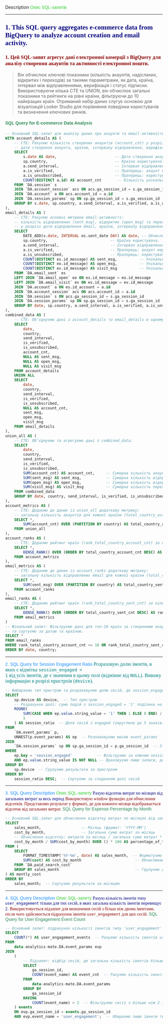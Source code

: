 Description</span> <span style="color:#32CD32; font-family:'Arial', sans-serif;">Опис SQL-запитів</span>

---

## <span style="color:#000080; font-family:'Georgia', serif;">1. This SQL query aggregates e-commerce data from BigQuery to analyze account creation and email activity.</span>

### <span style="color:#8B0000; font-family:'Georgia', serif;">1. Цей SQL-запит агрегує дані електронної комерції з BigQuery для аналізу створення акаунтів та активності електронної пошти.</span>

> Він обчислює ключові показники (кількість акаунтів, надісланих, відкритих і переходів) за такими параметрами, як дата, країна, інтервал між відправленнями, верифікація і статус підписки. Використовуючи кілька CTE та UNION, він обчислює загальні показники та рейтинги на рівні країни, фільтруючи до 10 найкращих країн. Отриманий набір даних слугує основою для візуалізацій Looker Studio для порівняння поведінки користувачів та визначення ключових ринків.

#### <span style="color:#2E8B57; font-family:'Verdana', sans-serif;">SQL Query for E-commerce Data Analysis</span>

```sql
-- Основний SQL-запит для аналізу даних про акаунти та email-активність.
WITH account_details AS (
    -- CTE: Рахуємо кількість створених акаунтів (account_cnt) у розрізі:
    -- дати створення акаунта, країни, інтервалу відправлення, верифікації та підписки.
    SELECT
        s.date AS date,                          -- Дата створення акаунта.
        sp.country,                              -- Країна користувача.
        a.send_interval,                         -- Інтервал відправлення, встановлений акаунтом.
        a.is_verified,                           -- Прапорець: акаунт верифіковано (TRUE(1)/FALSE(0)).
        a.is_unsubscribed,                       -- Прапорець: користувач відписався (TRUE(1)/FALSE(0)).
        COUNT(DISTINCT a.id) AS account_cnt       -- Кількість унікальних створених акаунтів.
    FROM `DA.session` s
    JOIN `DA.account_session` acs ON acs.ga_session_id = s.ga_session_id
    JOIN `DA.account` a ON acs.account_id = a.id
    JOIN `DA.session_params` sp ON sp.ga_session_id = s.ga_session_id
    GROUP BY s.date, sp.country, a.send_interval, a.is_verified, a.is_unsubscribed
),
email_details AS (
    -- CTE: Рахуємо основні метрики email-активності:
    -- кількість відправлених (sent_msg), відкритих (open_msg) та переходів по email (visit_msg) 
    -- у розрізі дати відправлення email, країни, інтервалу відправлення, верифікації та підписки.
    SELECT
        DATE_ADD(s.date, INTERVAL es.sent_date DAY) AS date, -- Обчислення дати з урахуванням інтервалу відправлення.
        sp.country,                            -- Країна користувача.
        a.send_interval,                       -- Інтервал відправлення, встановлений акаунтом.
        a.is_verified,                         -- Прапорець: акаунт верифіковано (TRUE(1)/FALSE(0)).
        a.is_unsubscribed,                     -- Прапорець: користувач відписався (TRUE(1)/FALSE(0)).
        COUNT(DISTINCT es.id_message) AS sent_msg,          -- Унікальна кількість відправлених email.
        COUNT(DISTINCT eo.id_message) AS open_msg,          -- Унікальна кількість відкритих email.
        COUNT(DISTINCT ev.id_message) AS visit_msg          -- Унікальна кількість переходів по email.
    FROM `DA.email_sent` es
    LEFT JOIN `DA.email_open` eo ON es.id_message = eo.id_message
    LEFT JOIN `DA.email_visit` ev ON es.id_message = ev.id_message
    JOIN `DA.account` a ON es.id_account = a.id
    JOIN `DA.account_session` acs ON acs.account_id = a.id
    JOIN `DA.session` s ON acs.ga_session_id = s.ga_session_id
    JOIN `DA.session_params` sp ON sp.ga_session_id = s.ga_session_id
    GROUP BY date, sp.country, a.send_interval, a.is_verified, a.is_unsubscribed
),
combined_data AS (
    -- CTE: Об’єднуємо дані з account_details та email_details в одному наборі даних.
    SELECT
        date,
        country,
        send_interval,
        is_verified,
        is_unsubscribed,
        account_cnt,
        NULL AS sent_msg,
        NULL AS open_msg,
        NULL AS visit_msg
    FROM account_details
    UNION ALL
    SELECT
        date,
        country,
        send_interval,
        is_verified,
        is_unsubscribed,
        NULL AS account_cnt,
        sent_msg,
        open_msg,
        visit_msg
    FROM email_details
),
union_all AS (
    -- CTE: Об’єднуємо та агрегуємо дані з combined_data.
    SELECT
        date,
        country,
        send_interval,
        is_verified,
        is_unsubscribed,
        SUM(account_cnt) AS account_cnt,     -- Сумарна кількість акаунтів (без NULL значень).
        SUM(sent_msg) AS sent_msg,           -- Сумарна кількість відправлених email (без NULL значень).
        SUM(open_msg) AS open_msg,           -- Сумарна кількість відкритих email (без NULL значень).
        SUM(visit_msg) AS visit_msg          -- Сумарна кількість переходів по email (без NULL значень).
    FROM combined_data
    GROUP BY date, country, send_interval, is_verified, is_unsubscribed
),
account_metrics AS (
    -- CTE: Додаємо до даних із union_all додаткову метрику:
    -- загальну кількість акаунтів для кожної країни (total_country_account_cnt).
    SELECT *,
        SUM(account_cnt) OVER (PARTITION BY country) AS total_country_account_cnt -- Загальна кількість акаунтів по країні.
    FROM union_all
),
account_ranks AS (
    -- CTE: Додаємо рейтинг країн (rank_total_country_account_cnt) за кількістю акаунтів.
    SELECT *,
        DENSE_RANK() OVER (ORDER BY total_country_account_cnt DESC) AS rank_total_country_account_cnt -- Рейтинг країн.
    FROM account_metrics
),
email_metrics AS (
    -- CTE: Додаємо до даних із account_ranks додаткову метрику:
    -- загальну кількість відправлених email для кожної країни (total_country_sent_cnt).
    SELECT *,
        SUM(sent_msg) OVER (PARTITION BY country) AS total_country_sent_cnt -- Загальна кількість відправлених email по країні.
    FROM account_ranks
),
email_ranks AS (
    -- CTE: Додаємо рейтинг країн (rank_total_country_sent_cnt) за кількістю відправлених email.
    SELECT *,
        DENSE_RANK() OVER (ORDER BY total_country_sent_cnt DESC) AS rank_total_country_sent_cnt -- Рейтинг країн.
    FROM email_metrics
)
-- Фінальний запит: Фільтруємо дані для топ-10 країн за створеними акаунтами або відправленими email
-- та сортуємо за датою та країною.
SELECT *
FROM email_ranks
WHERE rank_total_country_account_cnt <= 10 OR rank_total_country_sent_cnt <= 10
ORDER BY date, country;
```

---

<span style="color:#1E90FF; font-family:'Arial', sans-serif;">2. SQL Query for Session Engagement Ratio</span>
<span style="color:#008080; font-family:'Georgia', serif; font-size:16px;">
Розраховую долю івентів, в яких є відмітка <code>session_engaged = 1</code> від усіх івентів, де є значення в цьому полі (відмінне від <code>NULL</code>).
Вивожу інформацію в розрізі пристроїв (<code>device</code>). </span>
```sql
-- Вибираємо тип пристрою та розраховуємо долю сесій, де session_engaged = '1'
SELECT
    sp.device AS device,  -- Тип пристрою
    -- Розрахунок долі: сума подій з session_engaged = '1' поділена на загальну кількість подій
    ROUND(
        SUM(CASE WHEN ep.value.string_value = '1' THEN 1 ELSE 0 END) / COUNT(*),
        5
    ) AS session_ratio  -- Доля сесій з engaged (округлено до 5 знаків)
FROM
    `DA.event_params` p,
    UNNEST(p.event_params) AS ep  -- Розпаковуємо масив event_params
JOIN 
    `DA.session_params` sp ON sp.ga_session_id = p.ga_session_id  -- З'єднуємо з інформацією сесій
WHERE
    ep.key = 'session_engaged'           -- Фільтруємо за ключем session_engaged
    AND ep.value.string_value IS NOT NULL -- Враховуємо лише записи, де значення не NULL
GROUP BY 
    sp.device  -- Групуємо результати за пристроєм
ORDER BY 
    session_ratio DESC;  -- Сортуємо за спаданням долі сесій
```

---

<span style="color:#1E90FF; font-family:'Arial', sans-serif;">3. SQL Query Description</span> <span style="color:#32CD32; font-family:'Arial', sans-serif;">Опис SQL-запиту</span>
<span style="color:#000080; font-family:'Georgia', serif;">Рахую відсоток витрат по місяцях від загальних витрат за весь період</span>
<span style="color:#8B0000; font-family:'Georgia', serif;"> Використовую window функцію для обчислення відсотків. Представляю результат у форматі, де для кожного місяця відображається відсоток від загальних витрат. </span>
<span style="color:#2E8B57; font-family:'Verdana', sans-serif;">SQL Query for Expense Percentage by Month</span>
```sql
-- Основний SQL-запит для обчислення відсотку витрат по місяцях від загальних витрат.
SELECT
    sales_month,                  -- Місяць (формат: 'YYYY-MM')
    cost_by_month,                -- Загальна сума витрат за місяць
    -- Обчислення відсотку: витрати за місяць / загальна сума витрат * 100
    cost_by_month / SUM(cost_by_month) OVER () * 100 AS percentage_of_total_expenses
FROM (
    SELECT
        FORMAT_TIMESTAMP('%Y-%m', date) AS sales_month,  -- Форматуємо дату до формату 'YYYY-MM'
        SUM(cost) AS cost_by_month                        -- Обчислюємо загальну суму витрат за місяць
    FROM `DA.paid_search_cost`
    GROUP BY sales_month                                  -- Групуємо дані за місяцем
) AS montly_cost
ORDER BY 
    sales_month;  -- Сортуємо результати за місяцем
```

---

<span style="color:#1E90FF; font-family:'Arial', sans-serif;">4. SQL Query Description</span> <span style="color:#32CD32; font-family:'Arial', sans-serif;">Опис SQL-запиту</span>
<span style="color:#000080; font-family:'Georgia', serif;">Рахую кількість івентів типу <code>user_engagement</code> тільки для тих сесій, в яких загальна кількість івентів перевищує 2.</span>
<span style="color:#8B0000; font-family:'Georgia', serif;"> Використовується підзапит для визначення сесій з більш ніж двома івентами, після чого здійснюється підрахунок івентів <code>user_engagement</code> для цих сесій. </span>
<span style="color:#2E8B57; font-family:'Verdana', sans-serif;">SQL Query for User Engagement Event Count</span>

```sql
-- Основний запит: підрахунок кількості івентів типу 'user_engagement'
SELECT 
    COUNT(*) AS user_engagement_events  -- Рахуємо кількість івентів user_engagement
FROM 
    data-analytics-mate.DA.event_params evp
JOIN 
    (
        -- Підзапит: відбір сесій, де загальна кількість івентів більше 2
        SELECT 
            ga_session_id, 
            COUNT(event_name) AS event_cnt  -- Рахуємо кількість івентів для кожної сесії
        FROM 
            data-analytics-mate.DA.event_params
        GROUP BY 
            ga_session_id
        HAVING 
            COUNT(event_name) > 2  -- Фільтруємо сесії з більше ніж 2 івентами
    ) events 
    ON evp.ga_session_id = events.ga_session_id 
    AND evp.event_name = 'user_engagement';  -- Обираємо лише івенти типу user_engagement
```    
